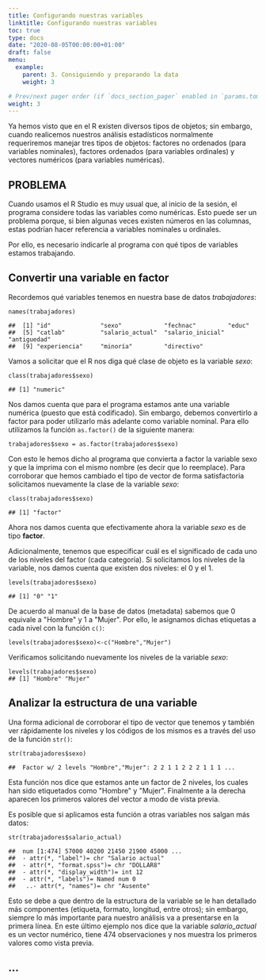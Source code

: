 ```yaml
---
title: Configurando nuestras variables
linktitle: Configurando nuestras variables
toc: true
type: docs
date: "2020-08-05T00:00:00+01:00"
draft: false
menu:
  example:
    parent: 3. Consiguiendo y preparando la data
    weight: 3

# Prev/next pager order (if `docs_section_pager` enabled in `params.toml`)
weight: 3
---
```


Ya hemos visto que en el R existen diversos tipos de objetos; sin embargo, cuando realicemos nuestros análisis estadísticos normalmente requeriremos manejar tres tipos de objetos: factores no ordenados (para variables nominales), factores ordenados (para variables ordinales) y vectores numéricos (para variables numéricas).

## PROBLEMA

Cuando usamos el R Studio es muy usual que, al inicio de la sesión, el programa considere todas las variables como numéricas. Esto puede ser un problema porque, si bien algunas veces existen números en las columnas, estas podrían hacer referencia a variables nominales u ordinales. 

Por ello, es necesario indicarle al programa con qué tipos de variables estamos trabajando. 

## Convertir una variable en factor

Recordemos qué variables tenemos en nuestra base de datos *trabajadores*: 

    names(trabajadores)

    ##  [1] "id"              "sexo"            "fechnac"         "educ"           
    ##  [5] "catlab"          "salario_actual"  "salario_inicial" "antiguedad"     
    ##  [9] "experiencia"     "minoría"         "directivo"

Vamos a solicitar que el R nos diga qué clase de objeto es la variable *sexo*:

    class(trabajadores$sexo)

    ## [1] "numeric"

Nos damos cuenta que para el programa estamos ante una variable numérica (puesto que está codificado). Sin embargo, debemos convertirlo a factor para poder utilizarlo más adelante como variable nominal. Para ello utilizamos la función `as.factor()` de la siguiente manera:

    trabajadores$sexo = as.factor(trabajadores$sexo)

Con esto le hemos dicho al programa que convierta a factor la variable sexo y que la imprima con el mismo nombre (es decir que lo reemplace). Para corroborar que hemos cambiado el tipo de vector de forma satisfactoria solicitamos nuevamente la clase de la variable *sexo*:

    class(trabajadores$sexo)

    ## [1] "factor"

Ahora nos damos cuenta que efectivamente ahora la variable *sexo* es de tipo **factor**.

Adicionalmente, tenemos que especificar cuál es el significado de cada uno de los niveles del factor (cada categoría). Si solicitamos los niveles de la variable, nos damos cuenta que existen dos niveles: el 0 y el 1. 

    levels(trabajadores$sexo)

    ## [1] "0" "1"

De acuerdo al manual de la base de datos (metadata) sabemos que 0 equivale a "Hombre" y 1 a "Mujer". Por ello, le asignamos dichas etiquetas a cada nivel con la función `c()`:

    levels(trabajadores$sexo)<-c("Hombre","Mujer")

Verificamos solicitando nuevamente los niveles de la variable *sexo*:

    levels(trabajadores$sexo)
    ## [1] "Hombre" "Mujer"

## Analizar la estructura de una variable

Una forma adicional de corroborar el tipo de vector que tenemos y también ver rápidamente los niveles y los códigos de los mismos es a través del uso de la función `str()`:

    str(trabajadores$sexo)

    ##  Factor w/ 2 levels "Hombre","Mujer": 2 2 1 1 2 2 2 1 1 1 ...

Esta función nos dice que estamos ante un factor de 2 niveles, los cuales han sido etiquetados como "Hombre" y "Mujer". Finalmente a la derecha aparecen los primeros valores del vector a modo de vista previa. 

Es posible que si aplicamos esta función a otras variables nos salgan más datos:

    str(trabajadores$salario_actual)

    ##  num [1:474] 57000 40200 21450 21900 45000 ...
    ##  - attr(*, "label")= chr "Salario actual"
    ##  - attr(*, "format.spss")= chr "DOLLAR8"
    ##  - attr(*, "display_width")= int 12
    ##  - attr(*, "labels")= Named num 0
    ##   ..- attr(*, "names")= chr "Ausente"

Esto se debe a que dentro de la estructura de la variable se le han detallado más componentes (etiqueta, formato, longitud, entre otros); sin embargo, siempre lo más importante para nuestro análisis va a presentarse en la primera línea. En este último ejemplo nos dice que la variable *salario_actual* es un vector numérico, tiene 474 observaciones y nos muestra los primeros valores como vista previa. 

## ...


